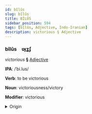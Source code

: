 ```yaml
---
id: bîlûs
slug: bîlûs
title: BÎLÛS
sidebar_position: 594
tags: [bîlûs, Adjective, Indo-Iranian]
description: victorious § Adjective
---
```


### bîlûs&emsp;<span kind="abugida">ʋɟʓ́ʄ</span>

*victorious* **§** [Adjective](../../tags/Adjective)

**IPA**: /ˈbi.lus/

**Verb**: to be victorious

**Noun**: victoriousness/victory

**Modifier**: victorious

<details>
    <summary>Origin</summary>
    Persian پیروز piruz [pʰiː.ɹúːz]<br/>
    <em>Indo-Iranian Language Family</em>
</details>
